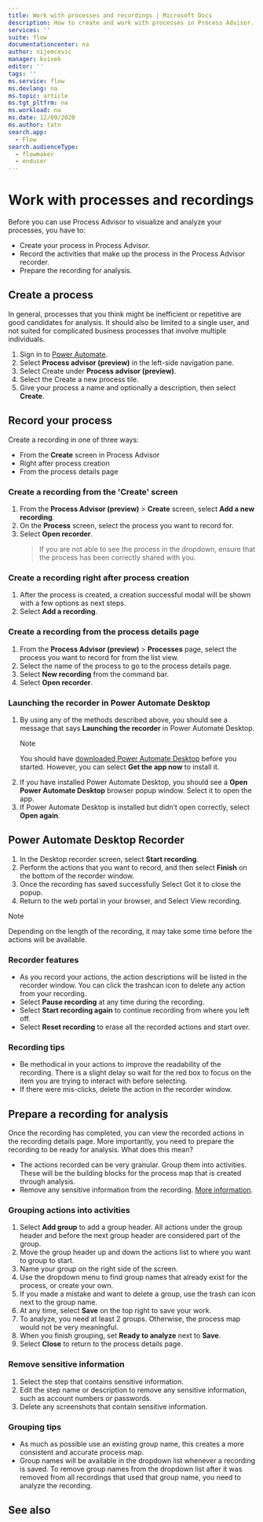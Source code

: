 ```yaml
---
title: Work with processes and recordings | Microsoft Docs
description: How to create and work with processes in Process Advisor.
services: ''
suite: flow
documentationcenter: na
author: nijemcevic 
manager: kvivek
editor: ''
tags: ''
ms.service: flow
ms.devlang: na
ms.topic: article
ms.tgt_pltfrm: na
ms.workload: na
ms.date: 12/09/2020
ms.author: tatn
search.app: 
  - Flow
search.audienceType: 
  - flowmaker
  - enduser
---
```

# Work with processes and recordings 

Before you can use Process Advisor to visualize and analyze your processes, you have to:

- Create your process in Process Advisor.
- Record the activities that make up the process in the Process Advisor recorder.
- Prepare the recording for analysis.

## Create a process

In general, processes that you think might be inefficient or repetitive are good candidates for analysis. It should also be limited to a single user, and not suited for complicated business processes that involve multiple individuals.

1. Sign in to [Power Automate](https://powerautomate.microsoft.com/).
1. Select **Process advisor (preview)** in the left-side navigation pane.
1. Select Create under **Process advisor (preview)**.
1. Select the Create a new process tile.
1. Give your process a name and optionally a description, then select **Create**.

## Record your process

Create a recording in one of three ways:

- From the **Create** screen in Process Advisor
- Right after process creation
- From the process details page

### Create a recording from the 'Create' screen

1. From the **Process Advisor (preview)** > **Create** screen, select **Add a new recording**.
1. On the **Process** screen, select the process you want to record for.
1. Select **Open recorder**.
    >If you are not able to see the process in the dropdown, ensure that the process has been correctly shared with you.

### Create a recording right after process creation

1. After the process is created, a creation successful modal will be shown with a few options as next steps.
1. Select **Add a recording**.
 
### Create a recording from the process details page

1. From the **Process Advisor (preview)** > **Processes** page, select the process you want to record for from the list view.
1. Select the name of the process to go to the process details page.
1. Select **New recording** from the command bar.
1. Select **Open recorder**.

### Launching the recorder in Power Automate Desktop

1. By using any of the methods described above, you should see a message that says **Launching the recorder** in Power Automate Desktop.
    > [!NOTE]
    > You should have [downloaded Power Automate Desktop](https://go.microsoft.com/fwlink/?linkid=2102613) before you started. However, you can select **Get the app now** to install it.
1. If you have installed Power Automate Desktop, you should see a  **Open Power Automate Desktop** browser popup window.  Select it to open the app.
1. If Power Automate Desktop is installed but didn’t open correctly, select **Open again**.

## Power Automate Desktop Recorder

1. In the Desktop recorder screen, select **Start recording**.
1. Perform the actions that you want to record, and then select **Finish** on the bottom of the recorder window.
1. Once the recording has saved successfully Select Got it to close the popup.
1. Return to the web portal in your browser, and Select View recording.

> [!NOTE]
> Depending on the length of the recording, it may take some time before the actions will be available.

### Recorder features

- As you record your actions, the action descriptions will be listed in the recorder window. You can click the trashcan icon to delete any action from your recording.
- Select **Pause recording** at any time during the recording. 
- Select **Start recording again** to continue recording from where you left off.
- Select **Reset recording** to erase all the recorded actions and start over.

### Recording tips

- Be methodical in your actions to improve the readability of the recording. There is a slight delay so wait for the red box to focus on the item you are trying to interact with before selecting.
- If there were mis-clicks, delete the action in the recorder window.

## Prepare a recording for analysis

Once the recording has completed, you can view the recorded actions in the recording details page. More importantly, you need to prepare the recording to be ready for analysis. What does this mean?

- The actions recorded can be very granular. Group them into activities. These will be the building blocks for the process map that is created through analysis.
- Remove any sensitive information from the recording.  [More information](#Remove-sensitive-information).

### Grouping actions into activities

1. Select **Add group** to add a group header. All actions under the group header and before the next group header are considered part of the group.
1. Move the group header up and down the actions list to where you want to group to start.
1. Name your group on the right side of the screen.
1. Use the dropdown menu to find group names that already exist for the process, or create your own.
1. If you made a mistake and want to delete a group, use the trash can icon next to the group name.
1. At any time, select **Save** on the top right to save your work.
1. To analyze, you need at least 2 groups. Otherwise, the process map would not be very meaningful.
1. When you finish grouping, set **Ready to analyze**  next to **Save**.
1. Select **Close** to return to the process details page.

### Remove sensitive information

1. Select the step that contains sensitive information.
1. Edit the step name or description to remove any sensitive information, such as account numbers or passwords.
1. Delete any screenshots that contain sensitive information.

### Grouping tips

- As much as possible use an existing group name, this creates a more consistent and accurate process map.
- Group names will be available in the dropdown list whenever a recording is saved. To remove group names from the dropdown list after it was removed from all recordings that used that group name, you need to analyze the recording.

## See also
